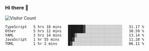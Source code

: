 ### Hi there 👋

![Visitor Count](https://profile-counter.glitch.me/andepzai/count.svg)

<!--START_SECTION:waka-->
```text
TypeScript   5 hrs 18 mins   ███████▓░░░░░░░░░░░░░░░░░   31.17 % 
Other        5 hrs 12 mins   ███████▓░░░░░░░░░░░░░░░░░   30.59 % 
YAML         2 hrs 14 mins   ███▒░░░░░░░░░░░░░░░░░░░░░   13.14 % 
JavaScript   1 hr 55 mins    ██▓░░░░░░░░░░░░░░░░░░░░░░   11.28 % 
TOML         1 hr 2 mins     █▓░░░░░░░░░░░░░░░░░░░░░░░   06.11 % 
```
<!--END_SECTION:waka-->